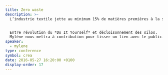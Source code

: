 ```yaml
---
title: Zero waste
description: >-
  L’industrie textile jette au minimum 15% de matières premières à la sortie des usines. La faute aux… courbes des patrons. Pourquoi ?


  Entre révolution du *Do It Yourself* et décloisonnement des silos,
  Mylène nous mettra à contribution pour tisser un lien avec le public.
speaker:
  - mylene
type: conference
symbol: crea
date: 2016-05-27 16:20:00 +0100
display-order: 17
---
```


